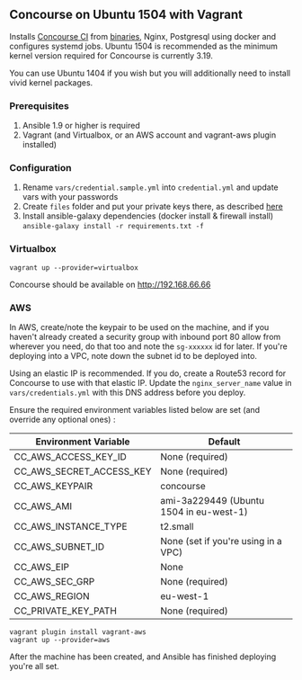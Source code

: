 ## Concourse on Ubuntu 1504 with Vagrant

Installs [Concourse CI](http://concourse.ci/) from [binaries](https://github.com/vito/concourse-bin), Nginx, Postgresql using docker
and configures systemd jobs. Ubuntu 1504 is recommended as the minimum kernel version required for Concourse is currently 3.19.

You can use Ubuntu 1404 if you wish but you will additionally need to install vivid kernel packages.

### Prerequisites

1. Ansible 1.9 or higher is required
2. Vagrant (and Virtualbox, or an AWS account and vagrant-aws plugin installed)

### Configuration
1. Rename `vars/credential.sample.yml` into `credential.yml` and update vars with your passwords
2. Create `files` folder and put your private keys there, as described [here](https://github.com/vito/concourse-bin#prerequisites)
3. Install ansible-galaxy dependencies (docker install & firewall install) `ansible-galaxy install -r requirements.txt -f`

### Virtualbox

```
vagrant up --provider=virtualbox
```

Concourse should be available on http://192.168.66.66

### AWS

In AWS, create/note the keypair to be used on the machine, and if you haven't already created a security group with inbound port 80 allow from wherever you need, do that too and note the `sg-xxxxxx` id for later. If you're deploying into a VPC, note down the subnet id to be deployed into.

Using an elastic IP is recommended. If you do, create a Route53 record for Concourse to use with that elastic IP. Update the `nginx_server_name` value in `vars/credentials.yml` with this DNS address before you deploy.

Ensure the required environment variables listed below are set (and override any optional ones) :

| Environment Variable  | Default |
| ------------- | ------------- |
| CC_AWS_ACCESS_KEY_ID  | None (required) |
| CC_AWS_SECRET_ACCESS_KEY  | None (required) |
| CC_AWS_KEYPAIR |  concourse |
| CC_AWS_AMI | ami-3a229449 (Ubuntu 1504 in eu-west-1) |
| CC_AWS_INSTANCE_TYPE | t2.small |
| CC_AWS_SUBNET_ID | None (set if you're using in a VPC) |
| CC_AWS_EIP | None |
| CC_AWS_SEC_GRP | None (required) |
| CC_AWS_REGION | eu-west-1 |
| CC_PRIVATE_KEY_PATH | None (required) |

```
vagrant plugin install vagrant-aws
vagrant up --provider=aws
```

After the machine has been created, and Ansible has finished deploying you're all set.
